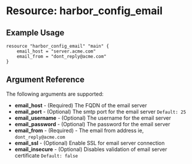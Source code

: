 # Resource: harbor_config_email

## Example Usage

```hcl
resource "harbor_config_email" "main" {
	email_host = "server.acme.com"
	email_from = "dont_reply@acme.com"
}
```

## Argument Reference
The following arguments are supported:

* **email_host** - (Required) The FQDN of the email server
* **email_port** - (Optional) The smtp port for the email server `Default: 25`
* **email_username** - (Optional) The username for the email server
* **email_password** - (Optional) The password for the email server
* **email_from** - (Required) - The email from address ie, `dont_reply@acme.com` 
* **email_ssl** - (Optional) Enable SSL for email server connection
* **email_insecure** - (Optional) Disables validation of email server certificate `Default: false`
